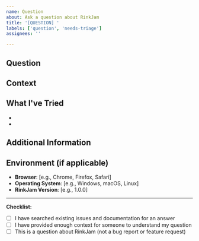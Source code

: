 ```yaml
---
name: Question
about: Ask a question about RinkJam
title: '[QUESTION] '
labels: ['question', 'needs-triage']
assignees: ''

---
```


## Question
<!-- What would you like to know? -->

## Context
<!-- Provide context about what you're trying to accomplish -->

## What I've Tried
<!-- What have you already tried or researched? -->
- 
- 

## Additional Information
<!-- Any other relevant information -->

## Environment (if applicable)
<!-- If your question is environment-specific, please provide: -->
- **Browser**: [e.g., Chrome, Firefox, Safari]
- **Operating System**: [e.g., Windows, macOS, Linux]
- **RinkJam Version**: [e.g., 1.0.0]

---

**Checklist:**
- [ ] I have searched existing issues and documentation for an answer
- [ ] I have provided enough context for someone to understand my question
- [ ] This is a question about RinkJam (not a bug report or feature request)
